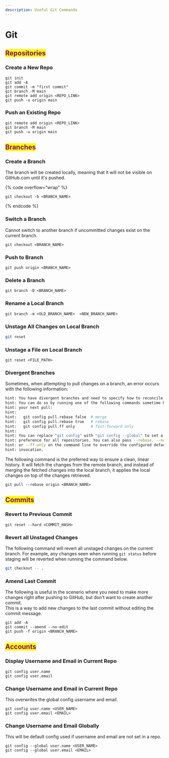 ```yaml
---
description: Useful Git Commands
---
```


# Git

## <mark style="color:purple;">Repositories</mark>

### Create a New Repo

```markup
git init
git add -A
git commit -m "first commit"
git branch -M main
git remote add origin <REPO_LINK>
git push -u origin main
```

### Push an Existing Repo

```markup
git remote add origin <REPO_LINK>
git branch -M main
git push -u origin main
```

## <mark style="color:purple;">Branches</mark>

### Create a Branch

The branch will be created locally, meaning that  it will not be visible on GitHub.com until it's pushed.

{% code overflow="wrap" %}
```markup
git checkout -b <BRANCH_NAME>
```
{% endcode %}

### Switch a Branch

Cannot switch to another branch if uncommitted changes exist on the current branch.

```markup
git checkout <BRANCH_NAME>
```

### Push to Branch

```markup
git push origin <BRANCH_NAME>
```

### Delete a Branch

```markup
git branch -D <BRANCH_NAME>
```

### Rename a Local Branch

```markup
git branch -m <OLD_BRANCH_NAME>  <NEW_BRANCH_NAME>
```

### Unstage All Changes on Local Branch

```bash
git reset
```

### Unstage a File on Local Branch

```markup
git reset <FILE_PATH>
```

### Divergent Branches

Sometimes, when attempting to pull changes on a branch, an error occurs with the following information:

```bash
hint: You have divergent branches and need to specify how to reconcile them.
hint: You can do so by running one of the following commands sometime before
hint: your next pull:
hint: 
hint:   git config pull.rebase false  # merge
hint:   git config pull.rebase true   # rebase
hint:   git config pull.ff only       # fast-forward only
hint: 
hint: You can replace "git config" with "git config --global" to set a default
hint: preference for all repositories. You can also pass --rebase, --no-rebase,
hint: or --ff-only on the command line to override the configured default per
hint: invocation.
```

The following command is the preferred way to ensure a clean, linear history. It will fetch the changes from the remote branch, and instead of merging the fetched changes into the local branch, it applies the local changes on top of the changes retrieved.

```markup
git pull --rebase origin <BRANCH_NAME>
```

## <mark style="color:purple;">Commits</mark>

### Revert to Previous Commit

```markup
git reset --hard <COMMIT_HASH>
```

### Revert all Unstaged Changes

The following command will revert all unstaged changes on the current branch. For example, any changes seen when running `git status` before staging will be reverted when running the command below.

```bash
git checkout -- .
```

### Amend Last Commit

The following is useful in the scenerio where you need to make more changes right after pushing to GitHub, but don't want to create another commit.\
This is a way to add new changes to the last commit without editing the commit message.

```markup
git add -A
git commit --amend --no-edit
git push -f origin <BRANCH_NAME>
```

## <mark style="color:purple;">Accounts</mark>

### Display Username and Email in Current Repo

```markup
git config user.name
git config user.email
```

### Change Username and Email in Current Repo

This overwrites the global config username and email.

```markup
git config user.name <USER_NAME>
git config user.email <EMAIL>
```

### Change Username and Email Globally

This will be default config used if username and email are not set in a repo.

```markup
git config --global user.name <USER_NAME>
git config --global user.email <EMAIL>
```
